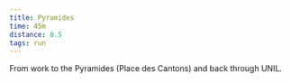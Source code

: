 ```yaml
---
title: Pyramides
time: 45m
distance: 8.5
tags: run
---
```


From work to the Pyramides (Place des Cantons) and back through UNIL.
